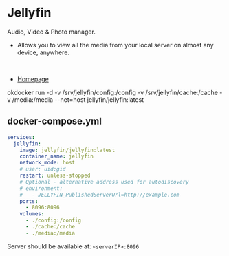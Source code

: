 # Jellyfin
Audio, Video & Photo manager.<br>

- Allows you to view all the media from your local server on almost any device, anywhere.

<br>

- [Homepage](https://jellyfin.org/)

okdocker run -d -v /srv/jellyfin/config:/config -v /srv/jellyfin/cache:/cache -v /media:/media --net=host jellyfin/jellyfin:latest


## docker-compose.yml
```yml
services:
  jellyfin:
    image: jellyfin/jellyfin:latest
    container_name: jellyfin
    network_mode: host
    # user: uid:gid
    restart: unless-stopped
    # Optional - alternative address used for autodiscovery
    # environment:
    #   - JELLYFIN_PublishedServerUrl=http://example.com
    ports:
      - 8096:8096
    volumes:
      - ./config:/config
      - ./cache:/cache
      - ./media:/media
```

Server should be available at: `<serverIP>:8096`
